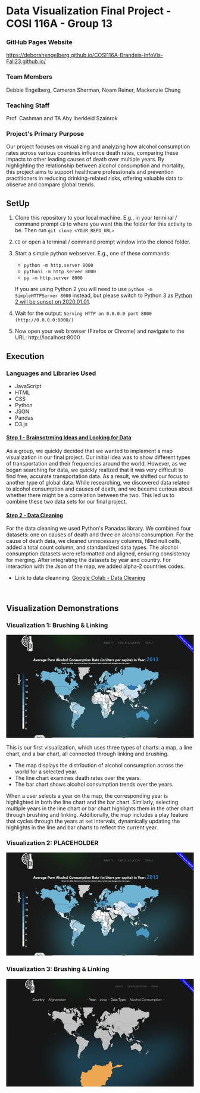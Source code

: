 # Data Visualization Final Project - COSI 116A - Group 13
### GitHub Pages Website
https://deborahengelberg.github.io/COSI116A-Brandeis-InfoVis-Fall23.github.io/ 

### Team Members
Debbie Engelberg, Cameron Sherman, Noam Reiner, Mackenzie Chung

### Teaching Staff
Prof. Cashman and TA Aby Iberkleid Szainrok

### Project's Primary Purpose

Our project focuses on visualizing and analyzing how alcohol consumption rates across various countries influence death rates, comparing these impacts to other leading causes of death over multiple years. By highlighting the relationship between alcohol consumption and mortality, this project aims to support healthcare professionals and prevention practitioners in reducing drinking-related risks, offering valuable data to observe and compare global trends.


## SetUp
1. Clone this repository to your local machine. E.g., in your terminal / command prompt `CD` to where you want this the folder for this activity to be. Then run `git clone <YOUR_REPO_URL>`

1. `CD` or open a terminal / command prompt window into the cloned folder.

1. Start a simple python webserver. E.g., one of these commands:
    * `python -m http.server 8000`
    * `python3 -m http.server 8000`
    * `py -m http.server 8000`
    
    If you are using Python 2 you will need to use `python -m SimpleHTTPServer 8000` instead, but please switch to Python 3 as [Python 2 will be sunset on 2020.01.01](https://www.python.org/doc/sunset-python-2/).

1. Wait for the output: `Serving HTTP on 0.0.0.0 port 8000 (http://0.0.0.0:8000/)`

1. Now open your web browser (Firefox or Chrome) and navigate to the URL: http://localhost:8000

## Execution
### Languages and Libraries Used

* JavaScript
* HTML
* CSS
* Python
* JSON
* Pandas
* D3.js



#### <ins> Step 1 - Brainsotrming Ideas  and Looking for Data</ins>

As a group, we quickly decided that we wanted to implement a map visualization in our final project. Our initial idea was to show different types of transportation and their frequencies around the world. However, as we began searching for data, we quickly realized that it was very difficult to find free, accurate transportation data. As a result, we shifted our focus to another type of global data. While researching, we discovered data related to alcohol consumption and causes of death, and we became curious about whether there might be a correlation between the two. This led us to combine these two data sets for our final project.
<br />

#### <ins> Step 2 - Data Cleaning</ins>

For the data cleaning we used Python's Panadas library. We combined four datasets: one on causes of death and three on alcohol consumption. For the cause of death data, we cleaned unnecessary columns, filled null cells, added a total count column, and standardized data types. The alcohol consumption datasets were reformatted and aligned, ensuring consistency for merging. After integrating the datasets by year and country. For interaction with the Json of the map, we added alpha-2 countries codes.

* Link to data cleanning: [Google Colab - Data Cleaning](https://colab.research.google.com/drive/1CXzDcB9EuiBlps0GL37_qgG_ykGpNrow?usp=sharing)
<br />


## Visualization Demonstrations
### Visualization 1: Brushing & Linking
<img src="Images/vis1demo.gif" alt="Visualization 1 Demo" width="600" />

This is our first visualization, which uses three types of charts: a map, a line chart, and a bar chart, all connected through linking and brushing.

* The map displays the distribution of alcohol consumption across the world for a selected year.
* The line chart examines death rates over the years.
* The bar chart shows alcohol consumption trends over the years.
  
When a user selects a year on the map, the corresponding year is highlighted in both the line chart and the bar chart. Similarly, selecting multiple years in the line chart or bar chart highlights them in the other chart through brushing and linking.
Additionally, the map includes a play feature that cycles through the years at set intervals, dynamically updating the highlights in the line and bar charts to reflect the current year.

### Visualization 2: PLACEHOLDER
![Visualtion 1 Demo](Images/vis1demo.gif)


### Visualization 3: Brushing & Linking
<img src="Images/gif-3.gif" alt="Visualization 3 Demo" width="600" />
